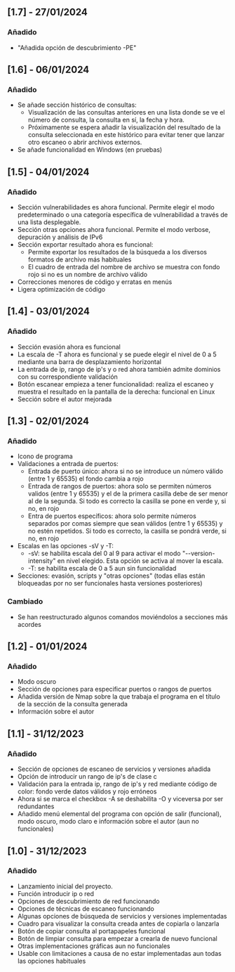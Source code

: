 ## [1.7] - 27/01/2024
### Añadido
- "Añadida opción de descubrimiento -PE" 


## [1.6] - 06/01/2024
### Añadido
- Se añade sección histórico de consultas:
    - Visualización de las consultas anteriores en una lista donde se ve el número de consulta, la consulta en sí, la fecha y hora.
    - Próximamente se espera añadir la visualización del resultado de la consulta seleccionada en este histórico para evitar tener que lanzar otro escaneo o abrir archivos externos. 
- Se añade funcionalidad en Windows (en pruebas)


## [1.5] - 04/01/2024
### Añadido
- Sección vulnerabilidades es ahora funcional. Permite elegir el modo predeterminado o una categoría específica de vulnerabilidad a través de una lista desplegable.
- Sección otras opciones ahora funcional. Permite el modo verbose, depuración y análisis de IPv6
- Sección exportar resultado ahora es funcional:
    - Permite exportar los resultados de la búsqueda a los diversos formatos de archivo más habituales
    - El cuadro de entrada del nombre de archivo se muestra con fondo rojo si no es un nombre de archivo válido
- Correcciones menores de código y erratas en menús
- Ligera optimización de código


## [1.4] - 03/01/2024
### Añadido
- Sección evasión ahora es funcional
- La escala de -T ahora es funcional y se puede elegir el nivel de 0 a 5 mediante una barra de desplazamiento horizontal
- La entrada de ip, rango de ip's y o red ahora también admite dominios con su correspondiente validación
- Botón escanear empieza a tener funcionalidad: realiza el escaneo y muestra el resultado en la pantalla de la derecha: funcional en Linux
- Sección sobre el autor mejorada


## [1.3] - 02/01/2024
### Añadido
- Icono de programa
- Validaciones a entrada de puertos:
    - Entrada de puerto único: ahora si no se introduce un número válido (entre 1 y 65535) el fondo cambia a rojo
    - Entrada de rangos de puertos: ahora solo se permiten números validos (entre 1 y 65535) y el de la primera casilla debe de ser menor al de la segunda. Si todo es correcto la casilla se pone en verde y, si no, en rojo
    - Entra de puertos específicos: ahora solo permite números separados por comas siempre que sean válidos (entre 1 y 65535) y no estén repetidos. Si todo es correcto, la casilla se pondrá verde, si no, en rojo
- Escalas en las opciones -sV y -T:
    - -sV: se habilita escala del 0 al 9 para activar el modo "--version-intensity" en nivel elegido. Esta opción se activa al mover la escala.
    - -T: se habilita escala de 0 a 5 aun sin funcionalidad
- Secciones: evasión, scripts y "otras opciones" (todas ellas están bloqueadas por no ser funcionales hasta versiones posteriores)
### Cambiado
- Se han reestructurado algunos comandos moviéndolos a secciones más acordes


## [1.2] - 01/01/2024
### Añadido
- Modo oscuro
- Sección de opciones para especificar puertos o rangos de puertos
- Añadida versión de Nmap sobre la que trabaja el programa en el título de la sección de la consulta generada
- Información sobre el autor


## [1.1] - 31/12/2023
### Añadido
- Sección de opciones de escaneo de servicios y versiones añadida
- Opción de introducir un rango de ip's de clase c
- Validación para la entrada ip, rango de ip's y red mediante código de color: fondo verde datos válidos y rojo erróneos
- Ahora si se marca el checkbox -A se deshabilita -O y viceversa por ser redundantes
- Añadido menú elemental del programa con opción de salir (funcional), modo oscuro, modo claro e información sobre el autor (aun no funcionales)


## [1.0] - 31/12/2023
### Añadido
- Lanzamiento inicial del proyecto.
- Función introducir ip o red
- Opciones de descubrimiento de red funcionando
- Opciones de técnicas de escaneo funcionando
- Algunas opciones de búsqueda de servicios y versiones implementadas
- Cuadro para visualizar la consulta creada antes de copiarla o lanzarla
- Botón de copiar consulta al portapapeles funcional
- Botón de limpiar consulta para empezar a crearla de nuevo funcional
- Otras implementaciones gráficas aun no funcionales
- Usable con limitaciones a causa de no estar implementadas aun todas las opciones habituales
